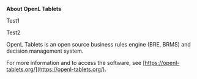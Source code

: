 **About OpenL Tablets**

Test1

Test2

OpenL Tablets is an open source business rules engine (BRE, BRMS) and decision management system. 

For more information and to access the software, see [https://openl-tablets.org/](https://openl-tablets.org/).

<!-- XXX DEV 01 XXX -->

<!-- XXX DEV 02 XXXV -->

<!-- XXX DEV 03 XXXV -->

<!-- XXX DEV 05 XXXV -->

